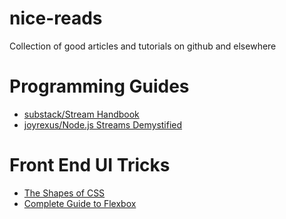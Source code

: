 # nice-reads
Collection of good articles and tutorials on github and elsewhere

# Programming Guides
* [substack/Stream Handbook](https://github.com/substack/stream-handbook)
* [joyrexus/Node.js Streams Demystified](https://gist.github.com/joyrexus/10026630)

# Front End UI Tricks
* [The Shapes of CSS](https://css-tricks.com/examples/ShapesOfCSS/)
* [Complete Guide to Flexbox](https://css-tricks.com/snippets/css/a-guide-to-flexbox/)
